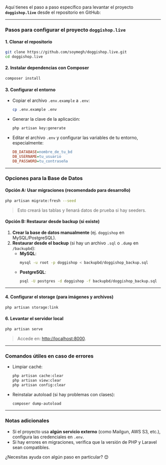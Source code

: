 Aquí tienes el paso a paso específico para levantar el proyecto **`doggishop.live`** desde el repositorio en GitHub:

---

### **Pasos para configurar el proyecto `doggishop.live`**

#### 1. **Clonar el repositorio**
```bash
git clone https://github.com/soymegh/doggishop.live.git
cd doggishop.live
```

#### 2. **Instalar dependencias con Composer**
```bash
composer install
```

#### 3. **Configurar el entorno**
- Copiar el archivo `.env.example` a `.env`:
  ```bash
  cp .env.example .env
  ```
- Generar la clave de la aplicación:
  ```bash
  php artisan key:generate
  ```
- Editar el archivo `.env` y configurar las variables de tu entorno, especialmente:
  ```ini
  DB_DATABASE=nombre_de_tu_bd
  DB_USERNAME=tu_usuario
  DB_PASSWORD=tu_contraseña
  ```

---

### **Opciones para la Base de Datos**

#### **Opción A: Usar migraciones (recomendado para desarrollo)**
```bash
php artisan migrate:fresh --seed
```
> Esto creará las tablas y llenará datos de prueba si hay seeders.

#### **Opción B: Restaurar desde backup (si existe)**
1. **Crear la base de datos manualmente** (ej. `doggishop` en MySQL/PostgreSQL).  
2. **Restaurar desde el backup** (si hay un archivo `.sql` o `.dump` en `/backupbd`):
   - **MySQL**:
     ```bash
     mysql -u root -p doggishop < backupbd/doggishop_backup.sql
     ```
   - **PostgreSQL**:
     ```bash
     psql -U postgres -d doggishop -f backupbd/doggishop_backup.sql
     ```

---

#### 4. **Configurar el storage (para imágenes y archivos)**
```bash
php artisan storage:link
```

#### 6. **Levantar el servidor local**
```bash
php artisan serve
```
> Accede en: [http://localhost:8000](http://localhost:8000).

---

### **Comandos útiles en caso de errores**
- Limpiar caché:
  ```bash
  php artisan cache:clear
  php artisan view:clear
  php artisan config:clear
  ```
- Reinstalar autoload (si hay problemas con clases):
  ```bash
  composer dump-autoload
  ```

---

### **Notas adicionales**
- Si el proyecto usa **algún servicio externo** (como Mailgun, AWS S3, etc.), configura las credenciales en `.env`.
- Si hay errores en migraciones, verifica que la versión de PHP y Laravel sean compatibles.

¿Necesitas ayuda con algún paso en particular? 😊